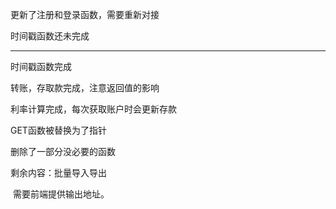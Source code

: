 更新了注册和登录函数，需要重新对接

时间戳函数还未完成

------------------------------------------------------------------------------------

时间戳函数完成

转账，存取款完成，注意返回值的影响

利率计算完成，每次获取账户时会更新存款

GET函数被替换为了指针

删除了一部分没必要的函数

剩余内容：批量导入导出

​                   需要前端提供输出地址。
